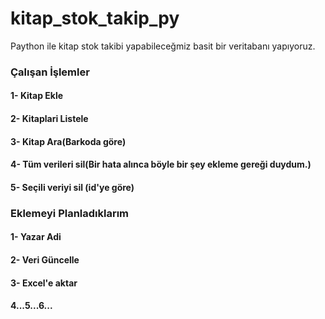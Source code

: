 # kitap_stok_takip_py
 Paython ile kitap stok takibi yapabileceğmiz basit bir veritabanı yapıyoruz.

 ### Çalışan İşlemler
 #### 1- Kitap Ekle
 #### 2- Kitaplari Listele
 #### 3- Kitap Ara(Barkoda göre)
 #### 4- Tüm verileri sil(Bir hata alınca böyle bir şey ekleme gereği duydum.)
 #### 5- Seçili veriyi sil (id'ye göre)

 ### Eklemeyi Planladıklarım
 #### 1- Yazar Adi
 #### 2- Veri Güncelle
 #### 3- Excel'e aktar
 #### 4...5...6...
